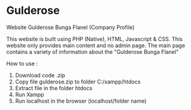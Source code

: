 # Gulderose
Website Gulderose Bunga Flanel (Company Profile)

This website is built using PHP (Native), HTML, Javascript & CSS. This website only provides main content and no admin page. The main page contains a variety of information about the "Gulderose Bunga Flanel"


How to use :
1. Download code .zip
2. Copy file gulderose.zip to folder C:/xampp/htdocs
3. Extract file in the folder htdocs
4. Run Xampp
5. Run localhost in the browser (localhost/folder name)

